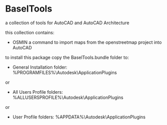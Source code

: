 # BaselTools

a collection of tools for AutoCAD and AutoCAD Architecture

this collection contains:
- OSMIN a command to import maps from the openstreetmap project into AutoCAD

to install this package copy the BaselTools.bundle folder to:
 - General Installation folder: %PROGRAMFILES%\Autodesk\ApplicationPlugins
 
or

 - All Users Profile folders: %ALLUSERSPROFILE%\Autodesk\ApplicationPlugins
 
or

 - User Profile folders: %APPDATA%\Autodesk\ApplicationPlugins

